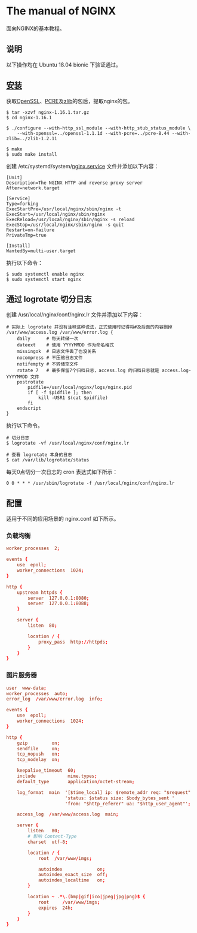 # The manual of NGINX

面向NGINX的基本教程。

## 说明

以下操作均在 Ubuntu 18.04 bionic 下验证通过。

## [安装](https://nginx.org/en/download.html)

获取[OpenSSL](https://www.openssl.org/source/)、[PCRE](https://ftp.pcre.org/pub/pcre/)及[zlib](https://zlib.net)的包后，提取nginx的包。

```
$ tar -xzvf nginx-1.16.1.tar.gz
$ cd nginx-1.16.1

$ ./configure --with-http_ssl_module --with-http_stub_status_module \
    --with-openssl=../openssl-1.1.1d --with-pcre=../pcre-8.44 --with-zlib=../zlib-1.2.11

$ make
$ sudo make install
```

创建 /etc/systemd/system/[nginx.service](https://www.nginx.com/resources/wiki/start/topics/examples/systemd/) 文件并添加以下内容：

```
[Unit]
Description=The NGINX HTTP and reverse proxy server
After=network.target

[Service]
Type=forking
ExecStartPre=/usr/local/nginx/sbin/nginx -t
ExecStart=/usr/local/nginx/sbin/nginx
ExecReload=/usr/local/nginx/sbin/nginx -s reload
ExecStop=/usr/local/nginx/sbin/nginx -s quit
Restart=on-failure
PrivateTmp=true

[Install]
WantedBy=multi-user.target
```

执行以下命令：

```
$ sudo systemctl enable nginx
$ sudo systemctl start nginx
```

## 通过 logrotate 切分日志

创建 /usr/local/nginx/conf/nginx.lr 文件并添加以下内容：

```
# 实际上 logrotate 并没有注释这种说法，正式使用时记得将#及后面的内容删掉
/var/www/access.log /var/www/error.log {
    daily      # 每天转储一次
    dateext    # 使用 YYYYMMDD 作为命名格式
    missingok  # 日志文件丢了也没关系
    nocompress # 不压缩日志文件
    notifempty # 不转储空文件
    rotate 7   # 最多保留7个归档日志，access.log 的归档日志就是 access.log-YYYYMMDD 文件
    postrotate
        pidfile=/usr/local/nginx/logs/nginx.pid
        if [ -f $pidfile ]; then
            kill -USR1 $(cat $pidfile)
        fi
    endscript
}
```

执行以下命令。

```
# 切分日志
$ logrotate -vf /usr/local/nginx/conf/nginx.lr

# 查看 logrotate 本身的日志
$ cat /var/lib/logrotate/status
```

每天0点切分一次日志的 cron 表达式如下所示：

```
0 0 * * * /usr/sbin/logrotate -f /usr/local/nginx/conf/nginx.lr
```

## 配置

适用于不同的应用场景的 nginx.conf 如下所示。

### 负载均衡

```conf
worker_processes  2;

events {
    use  epoll;
    worker_connections  1024;
}

http {
    upstream httpds {
        server  127.0.0.1:8080;
        server  127.0.0.1:8088;
    }

    server {
        listen  80;

        location / {
            proxy_pass  http://httpds;
        }
    }
}
```

### 图片服务器

```conf
user  www-data;
worker_processes  auto;
error_log  /var/www/error.log  info;

events {
    use  epoll;
    worker_connections  1024;
}

http {
    gzip         on;
    sendfile     on;
    tcp_nopush   on;
    tcp_nodelay  on;

    keepalive_timeout  60;
    include            mime.types;
    default_type       application/octet-stream;

    log_format  main  '[$time_local] ip: $remote_addr req: "$request" '
                      'status: $status size: $body_bytes_sent '
                      'from: "$http_referer" ua: "$http_user_agent"';

    access_log  /var/www/access.log  main;

    server {
        listen   80;
        # 影响 Content-Type
        charset  utf-8;

        location / {
            root  /var/www/imgs;

            autoindex             on;
            autoindex_exact_size  off;
            autoindex_localtime   on;
        }

        location ~ .*\.(bmp|gif|ico|jpeg|jpg|png)$ {
            root     /var/www/imgs;
            expires  24h;
        }
    }
}
```
